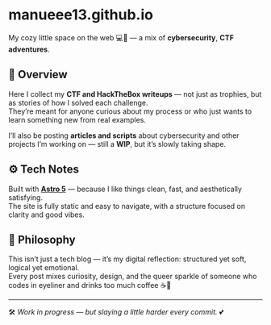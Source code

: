 # manueee13.github.io

My cozy little space on the web 💻🌸 — a mix of **cybersecurity**, **CTF adventures**.

## 💫 Overview

Here I collect my **CTF and HackTheBox writeups** — not just as trophies, but as stories of how I solved each challenge.  
They’re meant for anyone curious about my process or who just wants to learn something new from real examples.

I’ll also be posting **articles and scripts** about cybersecurity and other projects I’m working on — still a **WIP**, but it’s slowly taking shape.

## ⚙️ Tech Notes

Built with **[Astro 5](https://astro.build/)** — because I like things clean, fast, and aesthetically satisfying.  
The site is fully static and easy to navigate, with a structure focused on clarity and good vibes.

## 💖 Philosophy

This isn’t just a tech blog — it’s my digital reflection: structured yet soft, logical yet emotional.  
Every post mixes curiosity, design, and the queer sparkle of someone who codes in eyeliner and drinks too much coffee ☕💅

---

🛠️ *Work in progress — but slaying a little harder every commit.* 💕
